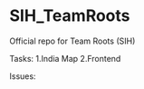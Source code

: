 # SIH_TeamRoots
Official repo for Team Roots (SIH)


Tasks:
    1.India Map
    2.Frontend

Issues:
    